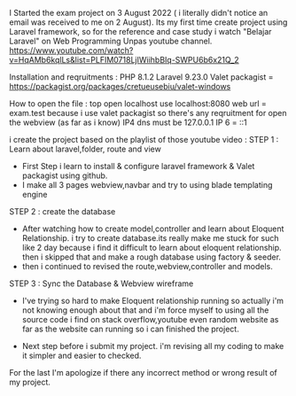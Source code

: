 I Started the exam project on 3 August 2022 ( i literally didn't notice an email was received to me on 2 August).
Its my first time create project using Laravel framework, so for the reference and case study i watch
"Belajar Laravel" on Web Programming Unpas youtube channel.
https://www.youtube.com/watch?v=HqAMb6kqlLs&list=PLFIM0718LjIWiihbBIq-SWPU6b6x21Q_2

Installation and reqruitments :
PHP 8.1.2
Laravel 9.23.0
Valet packagist = https://packagist.org/packages/cretueusebiu/valet-windows

How to open the file : 
top open localhost use localhost:8080
web url = exam.test
because i use valet packagist so there's any reqruitment for open the webview (as far as i know)
IP4 dns must be 127.0.0.1
IP 6 = ::1



i create the project based on the playlist of those youtube video :
STEP 1 : Learn about laravel,folder, route and view
- First Step i learn to install & configure laravel framework & Valet packagist using github.
- I make all 3 pages webview,navbar and try to using blade templating engine

STEP 2 : create the database
- After watching how to create model,controller and learn about Eloquent Relationship. i try to create database.its really make me stuck for such like 2 day
because i find it difficult to learn about eloquent relationship. then i skipped that and make a rough database using factory & seeder. 
- then i continued to revised the route,webview,controller and models.

STEP 3 : Sync the Database & Webview wireframe 
- I've trying so hard to make Eloquent relationship running so actually i'm not knowing enough about that and i'm force
myself to using all the source code i find on stack overflow,youtube even random website as far as the website can running so i can finished the project.

- Next step before i submit my project. i'm revising all my coding to make it simpler and easier to checked.


For the last I'm apologize if there any incorrect method or wrong result of my project.          
